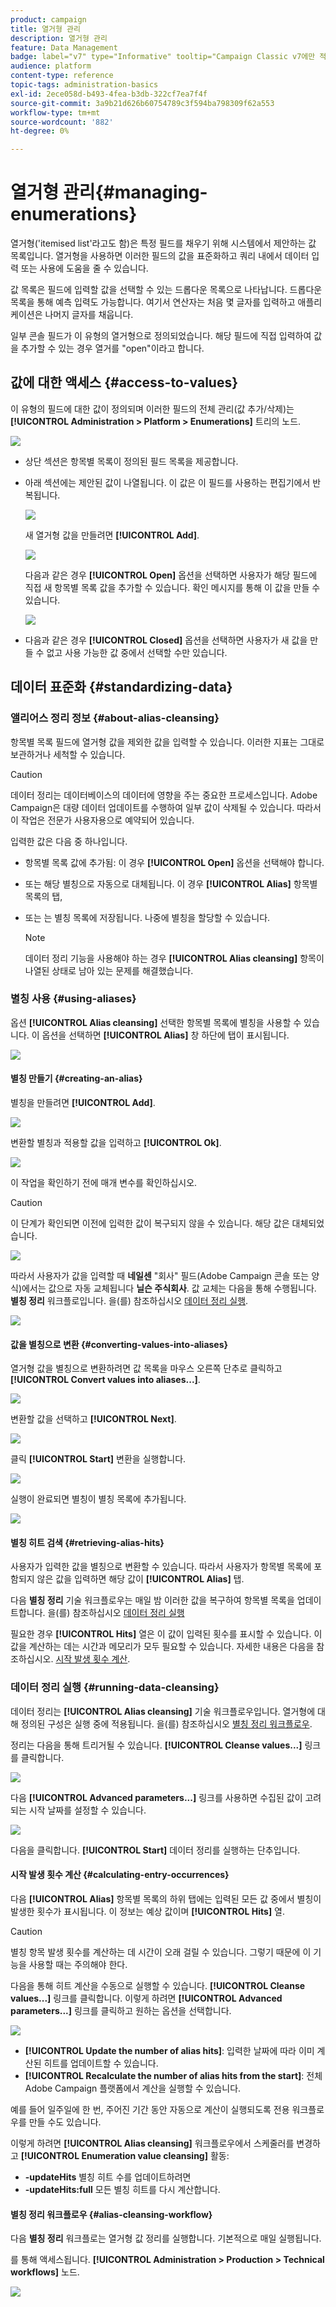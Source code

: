 ```yaml
---
product: campaign
title: 열거형 관리
description: 열거형 관리
feature: Data Management
badge: label="v7" type="Informative" tooltip="Campaign Classic v7에만 적용"
audience: platform
content-type: reference
topic-tags: administration-basics
exl-id: 2ece058d-b493-4fea-b3db-322cf7ea7f4f
source-git-commit: 3a9b21d626b60754789c3f594ba798309f62a553
workflow-type: tm+mt
source-wordcount: '882'
ht-degree: 0%

---
```


# 열거형 관리{#managing-enumerations}



열거형(&#39;itemised list&#39;라고도 함)은 특정 필드를 채우기 위해 시스템에서 제안하는 값 목록입니다. 열거형을 사용하면 이러한 필드의 값을 표준화하고 쿼리 내에서 데이터 입력 또는 사용에 도움을 줄 수 있습니다.

값 목록은 필드에 입력할 값을 선택할 수 있는 드롭다운 목록으로 나타납니다. 드롭다운 목록을 통해 예측 입력도 가능합니다. 여기서 연산자는 처음 몇 글자를 입력하고 애플리케이션은 나머지 글자를 채웁니다.

일부 콘솔 필드가 이 유형의 열거형으로 정의되었습니다. 해당 필드에 직접 입력하여 값을 추가할 수 있는 경우 열거를 &quot;open&quot;이라고 합니다.

## 값에 대한 액세스 {#access-to-values}

이 유형의 필드에 대한 값이 정의되며 이러한 필드의 전체 관리(값 추가/삭제)는 **[!UICONTROL Administration > Platform > Enumerations]** 트리의 노드.

![](assets/s_ncs_user_itemized_list_node.png)

* 상단 섹션은 항목별 목록이 정의된 필드 목록을 제공합니다.
* 아래 섹션에는 제안된 값이 나열됩니다. 이 값은 이 필드를 사용하는 편집기에서 반복됩니다.

  ![](assets/s_ncs_user_itemized_list_values.png)

  새 열거형 값을 만들려면 **[!UICONTROL Add]**.

  ![](assets/s_ncs_user_itemized_list.png)

  다음과 같은 경우 **[!UICONTROL Open]** 옵션을 선택하면 사용자가 해당 필드에 직접 새 항목별 목록 값을 추가할 수 있습니다. 확인 메시지를 통해 이 값을 만들 수 있습니다.

  ![](assets/s_ncs_user_itemized_list_new_value.png)

* 다음과 같은 경우 **[!UICONTROL Closed]** 옵션을 선택하면 사용자가 새 값을 만들 수 없고 사용 가능한 값 중에서 선택할 수만 있습니다.

## 데이터 표준화 {#standardizing-data}

### 앨리어스 정리 정보 {#about-alias-cleansing}

항목별 목록 필드에 열거형 값을 제외한 값을 입력할 수 있습니다. 이러한 지표는 그대로 보관하거나 세척할 수 있습니다.

>[!CAUTION]
>
>데이터 정리는 데이터베이스의 데이터에 영향을 주는 중요한 프로세스입니다. Adobe Campaign은 대량 데이터 업데이트를 수행하여 일부 값이 삭제될 수 있습니다. 따라서 이 작업은 전문가 사용자용으로 예약되어 있습니다.

입력한 값은 다음 중 하나입니다.

* 항목별 목록 값에 추가됨: 이 경우 **[!UICONTROL Open]** 옵션을 선택해야 합니다.
* 또는 해당 별칭으로 자동으로 대체됩니다. 이 경우 **[!UICONTROL Alias]** 항목별 목록의 탭,
* 또는 는 별칭 목록에 저장됩니다. 나중에 별칭을 할당할 수 있습니다.

  >[!NOTE]
  >
  >데이터 정리 기능을 사용해야 하는 경우 **[!UICONTROL Alias cleansing]** 항목이 나열된 상태로 남아 있는 문제를 해결했습니다.

### 별칭 사용 {#using-aliases}

옵션 **[!UICONTROL Alias cleansing]** 선택한 항목별 목록에 별칭을 사용할 수 있습니다. 이 옵션을 선택하면 **[!UICONTROL Alias]** 창 하단에 탭이 표시됩니다.

![](assets/s_ncs_user_itemized_list_alias_option.png)

#### 별칭 만들기 {#creating-an-alias}

별칭을 만들려면 **[!UICONTROL Add]**.

![](assets/s_ncs_user_itemized_list_alias_create.png)

변환할 별칭과 적용할 값을 입력하고 **[!UICONTROL Ok]**.

![](assets/s_ncs_user_itemized_list_alias_create_2.png)

이 작업을 확인하기 전에 매개 변수를 확인하십시오.

>[!CAUTION]
>
>이 단계가 확인되면 이전에 입력한 값이 복구되지 않을 수 있습니다. 해당 값은 대체되었습니다.

![](assets/s_ncs_user_itemized_list_alias_create_3.png)

따라서 사용자가 값을 입력할 때 **네일센** &quot;회사&quot; 필드(Adobe Campaign 콘솔 또는 양식)에서는 값으로 자동 교체됩니다 **닐슨 주식회사**. 값 교체는 다음을 통해 수행됩니다. **별칭 정리** 워크플로입니다. 을(를) 참조하십시오 [데이터 정리 실행](#running-data-cleansing).

![](assets/s_ncs_user_itemized_list_alias_use.png)

#### 값을 별칭으로 변환 {#converting-values-into-aliases}

열거형 값을 별칭으로 변환하려면 값 목록을 마우스 오른쪽 단추로 클릭하고 **[!UICONTROL Convert values into aliases...]**.

![](assets/s_ncs_user_itemized_list_alias_detail.png)

변환할 값을 선택하고 **[!UICONTROL Next]**.

![](assets/s_ncs_user_itemized_list_alias_transform.png)

클릭 **[!UICONTROL Start]** 변환을 실행합니다.

![](assets/s_ncs_user_itemized_list_alias_detail1.png)

실행이 완료되면 별칭이 별칭 목록에 추가됩니다.

![](assets/s_ncs_user_itemized_list_alias_detail2.png)

#### 별칭 히트 검색 {#retrieving-alias-hits}

사용자가 입력한 값을 별칭으로 변환할 수 있습니다. 따라서 사용자가 항목별 목록에 포함되지 않은 값을 입력하면 해당 값이 **[!UICONTROL Alias]** 탭.

다음 **별칭 정리** 기술 워크플로우는 매일 밤 이러한 값을 복구하여 항목별 목록을 업데이트합니다. 을(를) 참조하십시오 [데이터 정리 실행](#running-data-cleansing)

필요한 경우 **[!UICONTROL Hits]** 열은 이 값이 입력된 횟수를 표시할 수 있습니다. 이 값을 계산하는 데는 시간과 메모리가 모두 필요할 수 있습니다. 자세한 내용은 다음을 참조하십시오. [시작 발생 횟수 계산](#calculating-entry-occurrences).

### 데이터 정리 실행 {#running-data-cleansing}

데이터 정리는 **[!UICONTROL Alias cleansing]** 기술 워크플로우입니다. 열거형에 대해 정의된 구성은 실행 중에 적용됩니다. 을(를) 참조하십시오 [별칭 정리 워크플로우](#alias-cleansing-workflow).

정리는 다음을 통해 트리거될 수 있습니다. **[!UICONTROL Cleanse values...]** 링크를 클릭합니다.

![](assets/s_ncs_user_itemized_list_alias_start_normalize.png)

다음 **[!UICONTROL Advanced parameters...]** 링크를 사용하면 수집된 값이 고려되는 시작 날짜를 설정할 수 있습니다.

![](assets/s_ncs_user_itemized_list_alias_normalize.png)

다음을 클릭합니다. **[!UICONTROL Start]** 데이터 정리를 실행하는 단추입니다.

#### 시작 발생 횟수 계산 {#calculating-entry-occurrences}

다음 **[!UICONTROL Alias]** 항목별 목록의 하위 탭에는 입력된 모든 값 중에서 별칭이 발생한 횟수가 표시됩니다. 이 정보는 예상 값이며 **[!UICONTROL Hits]** 열.

>[!CAUTION]
>
>별칭 항목 발생 횟수를 계산하는 데 시간이 오래 걸릴 수 있습니다. 그렇기 때문에 이 기능을 사용할 때는 주의해야 한다.

다음을 통해 히트 계산을 수동으로 실행할 수 있습니다. **[!UICONTROL Cleanse values...]** 링크를 클릭합니다. 이렇게 하려면 **[!UICONTROL Advanced parameters...]** 링크를 클릭하고 원하는 옵션을 선택합니다.

![](assets/s_ncs_user_itemized_list_alias_hits.png)

* **[!UICONTROL Update the number of alias hits]**: 입력한 날짜에 따라 이미 계산된 히트를 업데이트할 수 있습니다.
* **[!UICONTROL Recalculate the number of alias hits from the start]**: 전체 Adobe Campaign 플랫폼에서 계산을 실행할 수 있습니다.

예를 들어 일주일에 한 번, 주어진 기간 동안 자동으로 계산이 실행되도록 전용 워크플로우를 만들 수도 있습니다.

이렇게 하려면 **[!UICONTROL Alias cleansing]** 워크플로우에서 스케줄러를 변경하고 **[!UICONTROL Enumeration value cleansing]** 활동:

* **-updateHits** 별칭 히트 수를 업데이트하려면
* **-updateHits:full** 모든 별칭 히트를 다시 계산합니다.

#### 별칭 정리 워크플로우 {#alias-cleansing-workflow}

다음 **별칭 정리** 워크플로는 열거형 값 정리를 실행합니다. 기본적으로 매일 실행됩니다.

를 통해 액세스됩니다. **[!UICONTROL Administration > Production > Technical workflows]** 노드.

![](assets/s_ncs_user_itemized_list_alias_wf.png)
